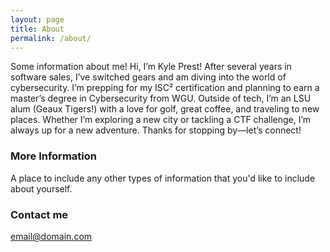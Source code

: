 ```yaml
---
layout: page
title: About
permalink: /about/
---
```


Some information about me!
Hi, I’m Kyle Prest! After several years in software sales, I’ve switched gears and am diving into the world of cybersecurity. I’m prepping for my ISC² certification and planning to earn a master’s degree in Cybersecurity from WGU. Outside of tech, I’m an LSU alum (Geaux Tigers!) with a love for golf, great coffee, and traveling to new places. Whether I’m exploring a new city or tackling a CTF challenge, I’m always up for a new adventure. Thanks for stopping by—let’s connect!

### More Information

A place to include any other types of information that you'd like to include about yourself.

### Contact me

[email@domain.com](mailto:kpres12@proton.me)
